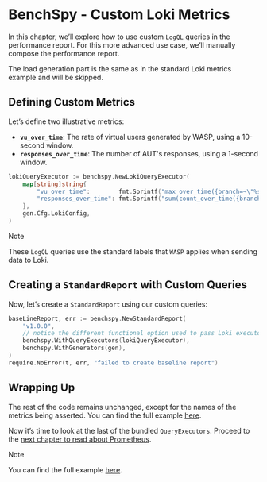 # BenchSpy - Custom Loki Metrics

In this chapter, we’ll explore how to use custom `LogQL` queries in the performance report. For this more advanced use case, we’ll manually compose the performance report.

The load generation part is the same as in the standard Loki metrics example and will be skipped.

## Defining Custom Metrics

Let’s define two illustrative metrics:
- **`vu_over_time`**: The rate of virtual users generated by WASP, using a 10-second window.
- **`responses_over_time`**: The number of AUT's responses, using a 1-second window.

```go
lokiQueryExecutor := benchspy.NewLokiQueryExecutor(
    map[string]string{
        "vu_over_time":        fmt.Sprintf("max_over_time({branch=~\"%s\", commit=~\"%s\", go_test_name=~\"%s\", test_data_type=~\"stats\", gen_name=~\"%s\"} | json | unwrap current_instances [10s]) by (node_id, go_test_name, gen_name)", label, label, t.Name(), gen.Cfg.GenName),
        "responses_over_time": fmt.Sprintf("sum(count_over_time({branch=~\"%s\", commit=~\"%s\", go_test_name=~\"%s\", test_data_type=~\"responses\", gen_name=~\"%s\"} [1s])) by (node_id, go_test_name, gen_name)", label, label, t.Name(), gen.Cfg.GenName),
    },
    gen.Cfg.LokiConfig,
)
```

> [!NOTE]
> These `LogQL` queries use the standard labels that `WASP` applies when sending data to Loki.

## Creating a `StandardReport` with Custom Queries

Now, let’s create a `StandardReport` using our custom queries:

```go
baseLineReport, err := benchspy.NewStandardReport(
    "v1.0.0",
    // notice the different functional option used to pass Loki executor with custom queries
    benchspy.WithQueryExecutors(lokiQueryExecutor),
    benchspy.WithGenerators(gen),
)
require.NoError(t, err, "failed to create baseline report")
```

## Wrapping Up

The rest of the code remains unchanged, except for the names of the metrics being asserted. You can find the full example [here](...).

Now it’s time to look at the last of the bundled `QueryExecutors`. Proceed to the [next chapter to read about Prometheus](./prometheus_std.md).

> [!NOTE]
> You can find the full example [here](https://github.com/smartcontractkit/chainlink-testing-framework/tree/main/wasp/examples/benchspy/loki_query_executor/loki_query_executor_test.go).